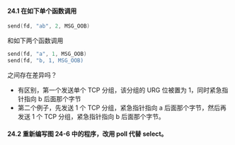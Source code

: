 #### 24.1 在如下单个函数调用

~~~C
send(fd, "ab", 2, MSG_OOB)
~~~

和如下两个函数调用

~~~C
send(fd, "a", 1, MSG_OOB)
send(fd, "b, 1, MSG_OOB)
~~~

之间存在差异吗？

   * 有区别，第一个发送单个 TCP 分组，该分组的 URG 位被置为 1，同时紧急指针指向 b 后面那个字节
   * 第二个例子，先发送 1 个 TCP 分组，紧急指针指向 a 后面那个字节，然后再发送 1 个 TCP 分组，紧急指针指向 b 后面那个字节。

#### 24.2 重新编写图 24-6 中的程序，改用 poll 代替 select。